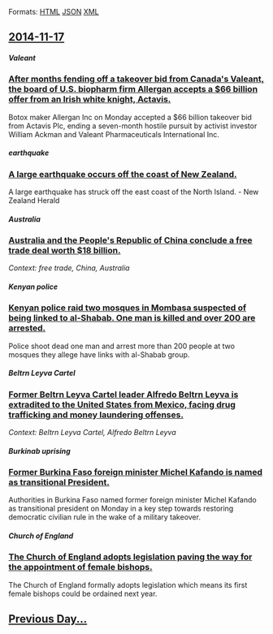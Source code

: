 
Formats: [HTML](2014/11/17/index.html)  [JSON](2014/11/17/index.json)  [XML](2014/11/17/index.xml)  

## [2014-11-17](/news/2014/11/17/index.md)

##### Valeant
### [After months fending off a takeover bid from Canada's Valeant, the board of U.S. biopharm firm Allergan accepts a $66 billion offer from an Irish white knight, Actavis. ](/news/2014/11/17/after-months-fending-off-a-takeover-bid-from-canada-s-valeant-the-board-of-u-s-biopharm-firm-allergan-accepts-a-66-billion-offer-from-an.md)
Botox maker Allergan Inc on Monday accepted a $66 billion takeover bid from Actavis Plc, ending a seven-month hostile pursuit by activist investor William Ackman and Valeant Pharmaceuticals International Inc.

##### earthquake
### [A large earthquake occurs off the coast of New Zealand. ](/news/2014/11/17/a-large-earthquake-occurs-off-the-coast-of-new-zealand.md)
A large earthquake has struck off the east coast of the North Island. - New Zealand Herald

##### Australia
### [Australia and the People's Republic of China conclude a free trade deal worth $18 billion. ](/news/2014/11/17/australia-and-the-people-s-republic-of-china-conclude-a-free-trade-deal-worth-18-billion.md)
_Context: free trade, China, Australia_

##### Kenyan police
### [Kenyan police raid two mosques in Mombasa suspected of being linked to al-Shabab. One man is killed and over 200 are arrested. ](/news/2014/11/17/kenyan-police-raid-two-mosques-in-mombasa-suspected-of-being-linked-to-al-shabab-one-man-is-killed-and-over-200-are-arrested.md)
Police shoot dead one man and arrest more than 200 people at two mosques they allege have links with al-Shabab group.

##### Beltrn Leyva Cartel
### [Former Beltrn Leyva Cartel leader Alfredo Beltrn Leyva is extradited to the United States from Mexico, facing drug trafficking and money laundering offenses. ](/news/2014/11/17/former-beltran-leyva-cartel-leader-alfredo-beltran-leyva-is-extradited-to-the-united-states-from-mexico-facing-drug-trafficking-and-money-l.md)
_Context: Beltrn Leyva Cartel, Alfredo Beltrn Leyva_

##### Burkinab uprising
### [Former Burkina Faso foreign minister Michel Kafando is named as transitional President. ](/news/2014/11/17/former-burkina-faso-foreign-minister-michel-kafando-is-named-as-transitional-president.md)
Authorities in Burkina Faso named former foreign minister Michel Kafando as transitional president on Monday in a key step towards restoring democratic civilian rule in the wake of a military takeover.

##### Church of England
### [The Church of England adopts legislation paving the way for the appointment of female bishops. ](/news/2014/11/17/the-church-of-england-adopts-legislation-paving-the-way-for-the-appointment-of-female-bishops.md)
The Church of England formally adopts legislation which means its first female bishops could be ordained next year.

## [Previous Day...](/news/2014/11/16/index.md)

